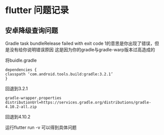 # flutter 问题记录

## 安卓降级查询问题

Gradle task bundleRelease failed with exit code 1的意思是你出现了错误，但是没有给你说明错误原因 这是因为你的gradle与gradle-warp版本过高造成的

将buidle.gradle

```
dependencies {
classpath ‘com.android.tools.build:gradle:3.2.1’
}
```
回退到3.2.1

```
gradle-wrapper.properties
distributionUrl=https://services.gradle.org/distributions/gradle-4.10.2-all.zip
```

回退到4.10.2

运行flutter run -v 可以得到具体问题
